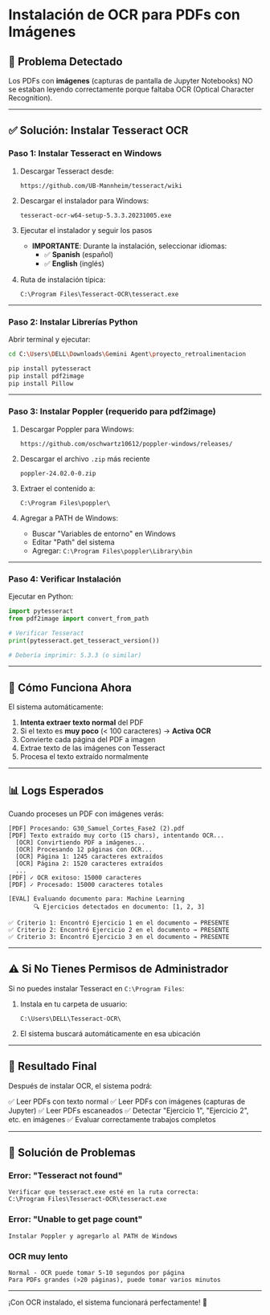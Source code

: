 # Instalación de OCR para PDFs con Imágenes

## 🎯 Problema Detectado

Los PDFs con **imágenes** (capturas de pantalla de Jupyter Notebooks) NO se estaban leyendo correctamente porque faltaba OCR (Optical Character Recognition).

---

## ✅ Solución: Instalar Tesseract OCR

### **Paso 1: Instalar Tesseract en Windows**

1. Descargar Tesseract desde:
   ```
   https://github.com/UB-Mannheim/tesseract/wiki
   ```

2. Descargar el instalador para Windows:
   ```
   tesseract-ocr-w64-setup-5.3.3.20231005.exe
   ```

3. Ejecutar el instalador y seguir los pasos
   - **IMPORTANTE**: Durante la instalación, seleccionar idiomas:
     - ✅ **Spanish** (español)
     - ✅ **English** (inglés)

4. Ruta de instalación típica:
   ```
   C:\Program Files\Tesseract-OCR\tesseract.exe
   ```

---

### **Paso 2: Instalar Librerías Python**

Abrir terminal y ejecutar:

```bash
cd C:\Users\DELL\Downloads\Gemini Agent\proyecto_retroalimentacion

pip install pytesseract
pip install pdf2image
pip install Pillow
```

---

### **Paso 3: Instalar Poppler (requerido para pdf2image)**

1. Descargar Poppler para Windows:
   ```
   https://github.com/oschwartz10612/poppler-windows/releases/
   ```

2. Descargar el archivo `.zip` más reciente
   ```
   poppler-24.02.0-0.zip
   ```

3. Extraer el contenido a:
   ```
   C:\Program Files\poppler\
   ```

4. Agregar a PATH de Windows:
   - Buscar "Variables de entorno" en Windows
   - Editar "Path" del sistema
   - Agregar: `C:\Program Files\poppler\Library\bin`

---

### **Paso 4: Verificar Instalación**

Ejecutar en Python:

```python
import pytesseract
from pdf2image import convert_from_path

# Verificar Tesseract
print(pytesseract.get_tesseract_version())

# Debería imprimir: 5.3.3 (o similar)
```

---

## 🚀 Cómo Funciona Ahora

El sistema automáticamente:

1. **Intenta extraer texto normal** del PDF
2. Si el texto es **muy poco** (< 100 caracteres) → **Activa OCR**
3. Convierte cada página del PDF a imagen
4. Extrae texto de las imágenes con Tesseract
5. Procesa el texto extraído normalmente

---

## 📊 Logs Esperados

Cuando proceses un PDF con imágenes verás:

```
[PDF] Procesando: G30_Samuel_Cortes_Fase2 (2).pdf
[PDF] Texto extraído muy corto (15 chars), intentando OCR...
  [OCR] Convirtiendo PDF a imágenes...
  [OCR] Procesando 12 páginas con OCR...
  [OCR] Página 1: 1245 caracteres extraídos
  [OCR] Página 2: 1520 caracteres extraídos
  ...
[PDF] ✓ OCR exitoso: 15000 caracteres
[PDF] ✓ Procesado: 15000 caracteres totales

[EVAL] Evaluando documento para: Machine Learning
       🔍 Ejercicios detectados en documento: [1, 2, 3]

✅ Criterio 1: Encontró Ejercicio 1 en el documento → PRESENTE
✅ Criterio 2: Encontró Ejercicio 2 en el documento → PRESENTE
✅ Criterio 3: Encontró Ejercicio 3 en el documento → PRESENTE
```

---

## ⚠️ Si No Tienes Permisos de Administrador

Si no puedes instalar Tesseract en `C:\Program Files`:

1. Instala en tu carpeta de usuario:
   ```
   C:\Users\DELL\Tesseract-OCR\
   ```

2. El sistema buscará automáticamente en esa ubicación

---

## 🎉 Resultado Final

Después de instalar OCR, el sistema podrá:

✅ Leer PDFs con texto normal
✅ Leer PDFs con imágenes (capturas de Jupyter)
✅ Leer PDFs escaneados
✅ Detectar "Ejercicio 1", "Ejercicio 2", etc. en imágenes
✅ Evaluar correctamente trabajos completos

---

## 🔧 Solución de Problemas

### Error: "Tesseract not found"
```
Verificar que tesseract.exe esté en la ruta correcta:
C:\Program Files\Tesseract-OCR\tesseract.exe
```

### Error: "Unable to get page count"
```
Instalar Poppler y agregarlo al PATH de Windows
```

### OCR muy lento
```
Normal - OCR puede tomar 5-10 segundos por página
Para PDFs grandes (>20 páginas), puede tomar varios minutos
```

---

¡Con OCR instalado, el sistema funcionará perfectamente! 🎉

